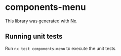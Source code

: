 # components-menu

This library was generated with [Nx](https://nx.dev).

## Running unit tests

Run `nx test components-menu` to execute the unit tests.
